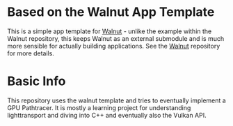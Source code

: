 # Based on the Walnut App Template

This is a simple app template for [Walnut](https://github.com/TheCherno/Walnut) - unlike the example within the Walnut repository, this keeps Walnut as an external submodule and is much more sensible for actually building applications. See the [Walnut](https://github.com/TheCherno/Walnut) repository for more details.

# Basic Info

This repository uses the walnut template and tries to eventually implement a GPU Pathtracer. 
It is mostly a learning project for understanding lighttransport and diving into C++ and eventually also the Vulkan API.
